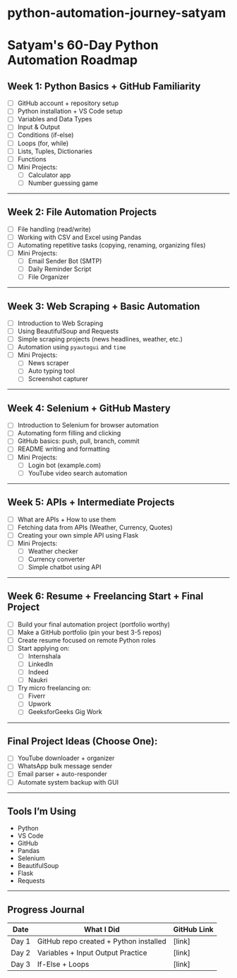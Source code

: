 # python-automation-journey-satyam
# Satyam's 60-Day Python Automation Roadmap

## Week 1: Python Basics + GitHub Familiarity

- [ ] GitHub account + repository setup
- [ ] Python installation + VS Code setup
- [ ] Variables and Data Types
- [ ] Input & Output
- [ ] Conditions (if-else)
- [ ] Loops (for, while)
- [ ] Lists, Tuples, Dictionaries
- [ ] Functions
- [ ] Mini Projects:
  - [ ] Calculator app
  - [ ] Number guessing game

---

## Week 2: File Automation Projects

- [ ] File handling (read/write)
- [ ] Working with CSV and Excel using Pandas
- [ ] Automating repetitive tasks (copying, renaming, organizing files)
- [ ] Mini Projects:
  - [ ] Email Sender Bot (SMTP)
  - [ ] Daily Reminder Script
  - [ ] File Organizer

---

## Week 3: Web Scraping + Basic Automation

- [ ] Introduction to Web Scraping
- [ ] Using BeautifulSoup and Requests
- [ ] Simple scraping projects (news headlines, weather, etc.)
- [ ] Automation using `pyautogui` and `time`
- [ ] Mini Projects:
  - [ ] News scraper
  - [ ] Auto typing tool
  - [ ] Screenshot capturer

---

## Week 4: Selenium + GitHub Mastery

- [ ] Introduction to Selenium for browser automation
- [ ] Automating form filling and clicking
- [ ] GitHub basics: push, pull, branch, commit
- [ ] README writing and formatting
- [ ] Mini Projects:
  - [ ] Login bot (example.com)
  - [ ] YouTube video search automation

---

## Week 5: APIs + Intermediate Projects

- [ ] What are APIs + How to use them
- [ ] Fetching data from APIs (Weather, Currency, Quotes)
- [ ] Creating your own simple API using Flask
- [ ] Mini Projects:
  - [ ] Weather checker
  - [ ] Currency converter
  - [ ] Simple chatbot using API

---

## Week 6: Resume + Freelancing Start + Final Project

- [ ] Build your final automation project (portfolio worthy)
- [ ] Make a GitHub portfolio (pin your best 3-5 repos)
- [ ] Create resume focused on remote Python roles
- [ ] Start applying on:
  - [ ] Internshala
  - [ ] LinkedIn
  - [ ] Indeed
  - [ ] Naukri
- [ ] Try micro freelancing on:
  - [ ] Fiverr
  - [ ] Upwork
  - [ ] GeeksforGeeks Gig Work

---

## Final Project Ideas (Choose One):

- [ ] YouTube downloader + organizer  
- [ ] WhatsApp bulk message sender  
- [ ] Email parser + auto-responder  
- [ ] Automate system backup with GUI  

---

## Tools I’m Using

- Python  
- VS Code  
- GitHub  
- Pandas  
- Selenium  
- BeautifulSoup  
- Flask  
- Requests  

---


## Progress Journal 

| Date       | What I Did                              | GitHub Link |
|------------|------------------------------------------|-------------|
| Day 1      | GitHub repo created + Python installed   | [link]      |
| Day 2      | Variables + Input Output Practice        | [link]      |
| Day 3      | If-Else + Loops                          | [link]      |
         



